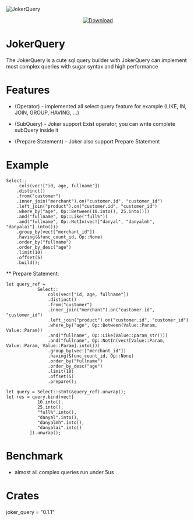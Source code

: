 ![JokerQuery](https://github.com/Rustixir/joker/blob/main/logo.png)

<div align="center">
  <!-- Downloads -->
  <a href="https://crates.io/crates/joker_query">
    <img src="https://img.shields.io/crates/d/joker_query.svg?style=flat-square"
      alt="Download" />
  </a>
</div>


# JokerQuery

The JokerQuery is a cute sql query builder
with JokerQuery can implement most complex queries with sugar syntax and high performance

# Features

- (Operator) - implemented all select query feature for example (LIKE, IN, JOIN, GROUP, HAVING, ...)

- (SubQuery) - Joker support Exist operator, you can write complete subQuery inside it

- (Prepare Statement) - Joker also support Prepare Statement


# Example 

```
Select::
     cols(vec!["id, age, fullname"])
    .distinct()
    .from("customer")
    .inner_join("merchant").on("customer.id", "customer_id")
    .left_join("product").on("customer.id", "customer_id")
    .where_by("age", Op::Between(10.into(), 25.into()))
    .and("fullname", Op::Like("full%"))
    .and("fullname", Op::NotIn(vec!["danyal", "danyalmh", "danyalai"].into()))
    .group_by(vec!["merchant_id"])
    .having(&func_count_id, Op::None)            
    .order_by("fullname")
    .order_by_desc("age")
    .limit(10)
    .offset(5)
    .build();
```

** Prepare Statement: 

```
let query_ref = 
            Select::
                cols(vec!["id, age, fullname"])
                .distinct()
                .from("customer")
                .inner_join("merchant").on("customer.id", "customer_id")
                .left_join("product").on("customer.id", "customer_id")
                .where_by("age", Op::Between(Value::Param, Value::Param))
                .and("fullname", Op::Like(Value::param_str()))
                .and("fullname", Op::NotIn(vec![Value::Param, Value::Param, Value::Param].into()))
                .group_by(vec!["merchant_id"])
                .having(&func_count_id, Op::None)            
                .order_by("fullname")
                .order_by_desc("age")
                .limit(10)
                .offset(5)
                .prepare();

let query = Select::stmt(&query_ref).unwrap();
let res = query.bind(vec![
            10.into(), 
            25.into(), 
            "full%".into(),
            "danyal".into(),
            "danyalmh".into(),
            "danyalai".into()
         ]).unwrap();

```

# Benchmark 
- almost all complex queries run under 5us

# Crates
joker_query = "0.1.1"
